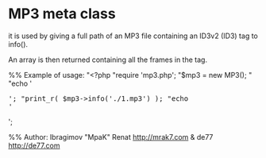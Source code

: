 # MP3 meta class
it is used by giving a full path of an MP3 file containing an ID3v2 (ID3) tag to
info().

An array is then returned containing all the frames in the tag.

%% Example of usage:
"<?php
"require 'mp3.php';
"$mp3 = new MP3();
"
"echo '<pre>';
"print_r( $mp3->info('./1.mp3') );
"echo '</pre>';

%% Author: Ibragimov "MpaK" Renat http://mrak7.com & de77 http://de77.com